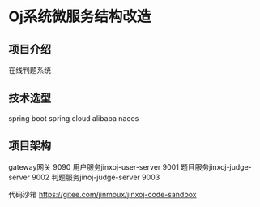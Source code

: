 # Oj系统微服务结构改造

## 项目介绍
在线判题系统


## 技术选型
spring boot spring cloud alibaba nacos


## 项目架构
gateway网关 9090
用户服务jinxoj-user-server 9001
题目服务jinxoj-judge-server 9002
判题服务jinoj-judge-server  9003

代码沙箱
https://gitee.com/jinmoux/jinxoj-code-sandbox




